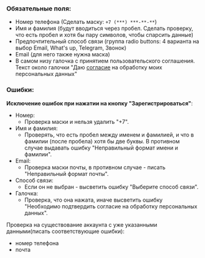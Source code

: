 ### Обязательные поля:
- Номер телефона (Сделать маску: `+7 (***) ***-**-**`)
- Имя и фамилия (будут вводиться через пробел. Сделать проверку, что есть пробел и хотя бы пару символов, чтобы спарсить данные)
- Предпочтительный способ связи (группа radio buttons: 4 варианта на выбор Email, What's up, Telegram, Звонок)
- Email (для него также нужна маска)
- В самом низу галочка с принятием пользовательского соглашения. Текст около галочки "Даю [согласие](https://maslo-spb.ru/polzovatelskoe-soglashenie) на обработку моих персональных данных"

### Ошибки:
**Исключение ошибок при нажатии на кнопку "Зарегистрироваться"**:
- Номер:
	- Проверка маски и нельзя удалить "+7".
- Имя и фамилия:
	- Проверять, что есть пробел между именем и фамилией, и что в фамилии (после пробела) хотя бы две буквы. В противном случае выдавать ошибку "Неправильный формат имени и фамилии".
- Email:
	- Проверка маски почты, в противном случае - писать "Неправильный формат почты".
- Способ связи:
	- Если он не выбран - высветить ошибку "Выберите способ связи".
- Галочка:
	- Проверка, что она нажата, иначе высветить ошибку "Необходимо подтвердить согласие на обработку персональных данных".

Проверка на существование аккаунта с уже указанными данными(писать соответствующие ошибки):
- номер телефона
- почта